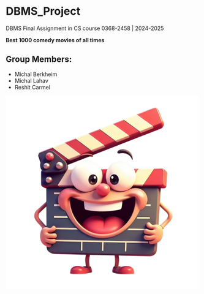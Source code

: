 # DBMS_Project
DBMS Final Assignment in CS course 0368-2458 | 2024-2025

**Best 1000 comedy movies of all times**

## Group Members:
  * Michal Berkheim
  * Michal Lahav
  * Reshit Carmel

![logo](logo.png)
